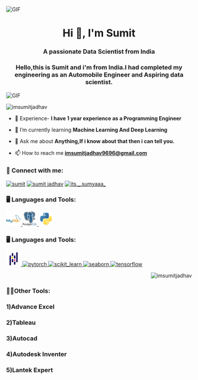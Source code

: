
<img align="center" alt="GIF" src="https://www.nielsen.com/wp-content/uploads/sites/3/2019/04/data-science-icon-animation-banner-clockwise.gif?fit=1200%2C400" width="1050" height="300"/>

<h1 align="center">Hi 👋, I'm Sumit</h1>
<h3 align="center">A passionate Data Scientist from India</h3>

<h3 align="center">Hello,this is Sumit and i'm from India.I had completed my engineering as an Automobile Engineer and Aspiring data scientist.</h3>

<img align="center" alt="GIF" src="https://cdn.dribbble.com/users/1162077/screenshots/3848914/programmer.gif" width="400" height="300" />


<p align="left"> <img src="https://komarev.com/ghpvc/?username=imsumitjadhav&label=Profile%20views&color=0e75b6&style=flat" alt="imsumitjadhav" /> </p>


- 🔭 Experience- **I have 1 year experience as a Programming Engineer**

- 🌱 I’m currently learning **Machine Learning And Deep Learning**

- 💬 Ask me about **Anything,If i know about that then i can tell you.**

- 📫 How to reach me **imsumitjadhav9696@gmail.com**


<h3 align="left">💌 Connect with me:</h3>
<p align="left">
<a href="https://twitter.com/sumit" target="blank"><img align="center" src="https://raw.githubusercontent.com/rahuldkjain/github-profile-readme-generator/master/src/images/icons/Social/twitter.svg" alt="sumit" height="30" width="40" /></a>
<a href="https://linkedin.com/in/sumit jadhav" target="blank"><img align="center" src="https://raw.githubusercontent.com/rahuldkjain/github-profile-readme-generator/master/src/images/icons/Social/linked-in-alt.svg" alt="sumit jadhav" height="30" width="40" /></a>
<a href="https://instagram.com/its._.sumyaaa_" target="blank"><img align="center" src="https://raw.githubusercontent.com/rahuldkjain/github-profile-readme-generator/master/src/images/icons/Social/instagram.svg" alt="its._.sumyaaa_" height="30" width="40" /></a>
</p>

<h3 align="left">🖥️ Languages and Tools:</h3>
<p align="left"> <a href="https://www.mysql.com/" target="_blank" rel="noreferrer"> <img src="https://raw.githubusercontent.com/devicons/devicon/master/icons/mysql/mysql-original-wordmark.svg" alt="mysql" width="40" height="40"/> </a> <a href="https://www.postgresql.org" target="_blank" rel="noreferrer"> <img src="https://raw.githubusercontent.com/devicons/devicon/master/icons/postgresql/postgresql-original-wordmark.svg" alt="postgresql" width="40" height="40"/> </a> <a href="https://www.python.org" target="_blank" rel="noreferrer"> <img src="https://raw.githubusercontent.com/devicons/devicon/master/icons/python/python-original.svg" alt="python" width="40" height="40"/> </a>
</p>

<h3 align="left">🖥️ Languages and Tools:</h3>
<p align="left"> <a href="https://pandas.pydata.org/" target="_blank" rel="noreferrer"> <img src="https://raw.githubusercontent.com/devicons/devicon/2ae2a900d2f041da66e950e4d48052658d850630/icons/pandas/pandas-original.svg" alt="pandas" width="40" height="40"/> </a> <a href="https://pytorch.org/" target="_blank" rel="noreferrer"> <img src="https://www.vectorlogo.zone/logos/pytorch/pytorch-icon.svg" alt="pytorch" width="40" height="40"/> </a> <a href="https://scikit-learn.org/" target="_blank" rel="noreferrer"> <img src="https://upload.wikimedia.org/wikipedia/commons/0/05/Scikit_learn_logo_small.svg" alt="scikit_learn" width="40" height="40"/> </a> <a href="https://seaborn.pydata.org/" target="_blank" rel="noreferrer"> <img src="https://seaborn.pydata.org/_images/logo-mark-lightbg.svg" alt="seaborn" width="40" height="40"/> </a> <a href="https://www.tensorflow.org" target="_blank" rel="noreferrer"> <img src="https://www.vectorlogo.zone/logos/tensorflow/tensorflow-icon.svg" alt="tensorflow" width="40" height="40"/> </a> </p>

<p>&nbsp;<img align="right" src="https://github-readme-stats.vercel.app/api?username=imsumitjadhav&show_icons=true&locale=en" alt="imsumitjadhav" /></p>

<h3 align="left">👨‍💻Other Tools:</h3> 
<h3 align="left">1)Advance Excel</h3> 
<h3 align="left">2)Tableau</h3> 
<h3 align="left">3)Autocad</h3> 
<h3 align="left">4)Autodesk Inventer</h3> 
<h3 align="left">5)Lantek Expert</h3> 
                                                                                                                                                     


